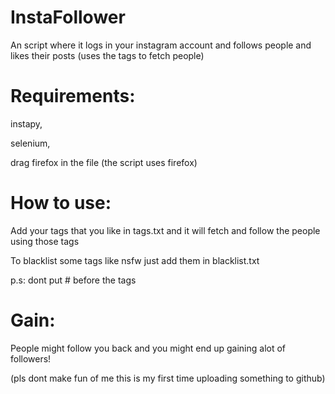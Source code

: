 # InstaFollower
An script where it logs in your instagram  account and follows people and likes their posts (uses the tags to fetch people) 

# Requirements:

 instapy,

 selenium,

 drag firefox in the file (the script uses firefox)

# How to use:
 Add your tags that you like in tags.txt and it will fetch and follow the people using those tags

 To blacklist some tags like nsfw just add them in blacklist.txt

 p.s: dont put # before the tags

# Gain: 
People might follow you back and you might end up gaining alot of followers!

(pls dont make fun of me this is my first time uploading something to github)
